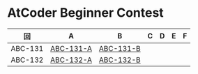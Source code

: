 # AtCoder Beginner Contest

| 回 | A | B | C | D | E | F |
|:---:|:---:|:---:|:---:|:---:|:---:|:---:|
| ABC-131 | [ABC-131-A](ABC-131-A.md) | [ABC-131-B](ABC-131-B.md) |  |  |  |  |
| ABC-132 | [ABC-132-A](ABC-132-A.md) | [ABC-132-B](ABC-132-B.md) |  |  |  |  |
